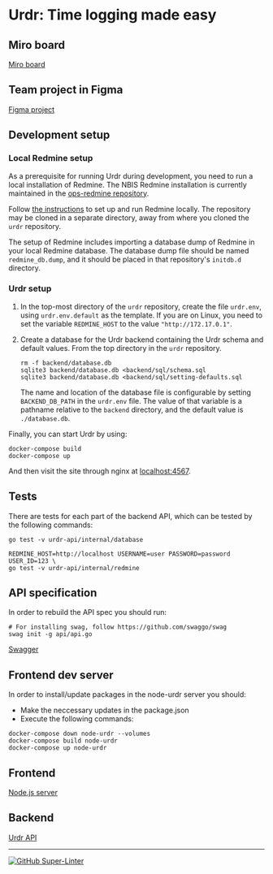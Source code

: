 # Urdr: Time logging made easy

## Miro board

[Miro board](https://miro.com/app/board/uXjVOVRByuw=/)

## Team project in Figma

[Figma project](https://www.figma.com/file/Bf2OgUIIqRBMUREMuVcxs9/draft?node-id=0%3A1)

## Development setup

### Local Redmine setup

As a prerequisite for running Urdr during development, you need to run
a local installation of Redmine. The NBIS Redmine installation is
currently maintained in the
[ops-redmine repository](https://github.com/NBISweden/ops-redmine).

Follow
[the instructions](https://github.com/NBISweden/ops-redmine/blob/main/README.md)
to set up and run Redmine locally. The repository may be cloned in a
separate directory, away from where you cloned the `urdr` repository.

The setup of Redmine includes importing a database dump of Redmine
in your local Redmine database. The database dump file should be
named `redmine_db.dump`, and it should be placed in that repository's
`initdb.d` directory.

### Urdr setup

1. In the top-most directory of the `urdr` repository, create the file
   `urdr.env`, using `urdr.env.default` as the template. If you are
   on Linux, you need to set the variable `REDMINE_HOST` to the value
   `"http://172.17.0.1"`.

2. Create a database for the Urdr backend containing the Urdr schema and
   default values. From the top directory in the `urdr` repository.

   ```shell
   rm -f backend/database.db
   sqlite3 backend/database.db <backend/sql/schema.sql
   sqlite3 backend/database.db <backend/sql/setting-defaults.sql
   ```

   The name and location of the database file is configurable by setting
   `BACKEND_DB_PATH` in the `urdr.env` file. The value of that variable
   is a pathname relative to the `backend` directory, and the default
   value is `./database.db`.

Finally, you can start Urdr by using:

```command
docker-compose build
docker-compose up
```

And then visit the site through nginx at [localhost:4567](http://localhost:4567).

## Tests

There are tests for each part of the backend API, which can be tested by the following commands:

```command
go test -v urdr-api/internal/database
```
```command
REDMINE_HOST=http://localhost USERNAME=user PASSWORD=password USER_ID=123 \
go test -v urdr-api/internal/redmine
```

## API specification

In order to rebuild the API spec you should run:

```command
# For installing swag, follow https://github.com/swaggo/swag
swag init -g api/api.go
```

[Swagger](http://localhost:8080/swagger/index.html)

## Frontend dev server

In order to install/update packages in the node-urdr server you should:

- Make the neccessary updates in the package.json
- Execute the following commands:

```command
docker-compose down node-urdr --volumes
docker-compose build node-urdr
docker-compose up node-urdr
```

## Frontend

[Node.js server](http://localhost:4242)

## Backend

[Urdr API](http://localhost:8080/issues)

---

[![GitHub Super-Linter](https://github.com/NBISweden/urdr/workflows/Lint%20Code%20Base/badge.svg)](https://github.com/marketplace/actions/super-linter)
